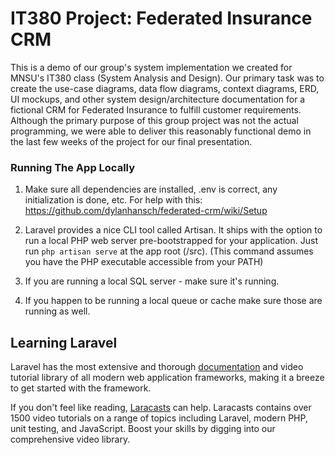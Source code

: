 # IT380 Project: Federated Insurance CRM
This is a demo of our group's system implementation we created for MNSU's IT380 class (System Analysis and Design). Our primary task was to create the use-case diagrams, data flow diagrams, context diagrams, ERD, UI mockups, and other system design/architecture documentation for a fictional CRM for Federated Insurance to fulfill customer requirements. Although the primary purpose of this group project was not the actual programming, we were able to deliver this reasonably functional demo in the last few weeks of the project for our final presentation.

### Running The App Locally
1. Make sure all dependencies are installed, .env is correct, any initialization is done, etc. For help with this: https://github.com/dylanhansch/federated-crm/wiki/Setup

2. Laravel provides a nice CLI tool called Artisan. It ships with the option to run a local PHP web server pre-bootstrapped for your application. Just run `php artisan serve` at the app root (/src). (This command assumes you have the PHP executable accessible from your PATH)

3. If you are running a local SQL server - make sure it's running.

4. If you happen to be running a local queue or cache make sure those are running as well.

## Learning Laravel
Laravel has the most extensive and thorough [documentation](https://laravel.com/docs) and video tutorial library of all modern web application frameworks, making it a breeze to get started with the framework.

If you don't feel like reading, [Laracasts](https://laracasts.com) can help. Laracasts contains over 1500 video tutorials on a range of topics including Laravel, modern PHP, unit testing, and JavaScript. Boost your skills by digging into our comprehensive video library.
